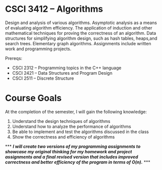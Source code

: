 # CSCI 3412 – Algorithms

Design and analysis of various algorithms. Asymptotic analysis as a means of evaluating algorithm efficiency. The application of induction and other mathematical techniques for proving the correctness of an algorithm. Data structures for simplifying algorithm design, such as hash tables, heaps,and search trees. Elementary graph algorithms. Assignments include written work and programming projects.

Prereqs: 
- CSCI 2312 – Programming topics in the C++ language
- CSCI 2421 – Data Structures and Program Design
- CSCI 2511 – Discrete Structure

# Course Goals
At the completion of the semester, I will gain the following knowledge:
1. Understand the design techniques of algorithms
2. Understand how to analyze the performance of algorithms
3. Be able to implement and test the algorithms discussed in the class
4. Show the correctness and efficiency of algorithms

*** ***I will create two versions of my programming assignments to showcase my original thinking for my homework and project assignments and a final revised version that includes improved correctness and better efficiency of the program in terms of O(n).*** ***
